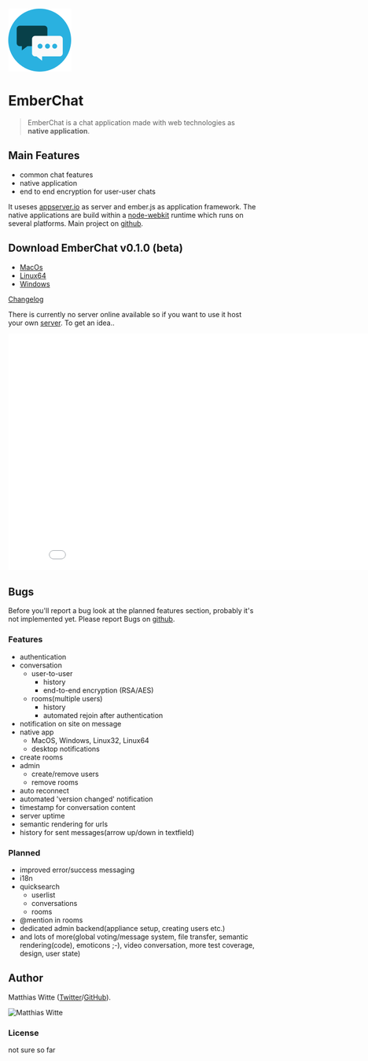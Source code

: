 ![EmberChat](images/icon-128.png)
# EmberChat


> EmberChat is a chat application made with web technologies as **native application**.

## Main Features

 - common chat features
 - native application
 - end to end encryption for user-user chats

It useses [appserver.io](http://appserver.io) as server and ember.js as application framework. The native applications
are build within a [node-webkit](https://github.com/rogerwang/node-webkit) runtime which runs on several platforms. Main
project on [github](https://github.com/mwitte/EmberChat/).

## Download EmberChat v0.1.0 (beta)

 - [MacOs](https://dl.dropboxusercontent.com/u/8932463/EmberChat/EmberChat.MacOS-0.1.0.zip)
 - [Linux64](https://dl.dropboxusercontent.com/u/8932463/EmberChat/EmberChat.Linux64-0.1.0.zip)
 - [Windows](https://dl.dropboxusercontent.com/u/8932463/EmberChat/EmberChat.Windows-0.1.0.zip)

[Changelog](https://github.com/mwitte/EmberChat/blob/master/doc/Changelog.md)

There is currently no server online available so if you want to use it host your own
[server](https://github.com/mwitte/EmberChatAppServer). To get an idea..

<iframe width="853" height="480" src="//www.youtube.com/embed/77dYi2lf54Y" frameborder="0" allowfullscreen></iframe>

## Bugs

Before you'll report a bug look at the planned features section, probably it's not implemented yet. Please report
Bugs on [github](https://github.com/mwitte/EmberChat/issues).

### Features ###
 - authentication
 - conversation
    - user-to-user
        - history
        - end-to-end encryption (RSA/AES)
    - rooms(multiple users)
        - history
        - automated rejoin after authentication
 - notification on site on message
 - native app
    - MacOS, Windows, Linux32, Linux64
    - desktop notifications
 - create rooms
 - admin
    - create/remove users
    - remove rooms
 - auto reconnect
 - automated 'version changed' notification
 - timestamp for conversation content
 - server uptime
 - semantic rendering for urls
 - history for sent messages(arrow up/down in textfield)

### Planned ###
 - improved error/success messaging
 - i18n
 - quicksearch
    - userlist
    - conversations
    - rooms
 - @mention in rooms
 - dedicated admin backend(appliance setup, creating users etc.)
 - and lots of more(global voting/message system, file transfer, semantic rendering(code), emoticons ;-), video conversation, more test coverage, design, user state)

## Author

Matthias Witte ([Twitter](https://twitter.com/wittematze)/[GitHub](https://github.com/mwitte)).

![Matthias Witte](http://www.gravatar.com/avatar/edff138585674e635ae6f133c0cd10c6.png?s=200)

### License

not sure so far